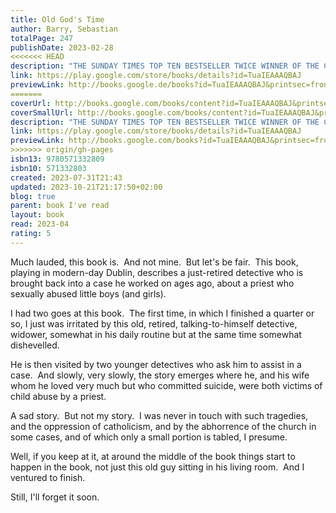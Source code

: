 ```yaml
---  
title: Old God's Time  
author: Barry, Sebastian  
totalPage: 247  
publishDate: 2023-02-28  
<<<<<<< HEAD
description: "THE SUNDAY TIMES TOP TEN BESTSELLER TWICE WINNER OF THE COSTA BOOK OF THE YEAR 'A masterpiece' Sunday Times 'Stunning' LIZ NUGENT 'Extraordinary' Irish Times Tom Kettle, a retired policeman, and widower, is settling into the quiet of his new home in Dalkey, overlooking the sea. His solitude is interrupted when two former colleagues turn up at his door to ask about a traumatic, decades-old case. A case that Tom never quite came to terms with. And his peace is further disturbed when his new neighbour, a mysterious young mother, asks for his help. A beautiful, haunting novel, in which nothing is quite as it seems, Old God's Time is an unforgettable exploration of family, loss and love. WHAT READERS ARE SAYING: ***** 'A beautiful family love story. It will haunt you and break your heart.' ***** 'Deeply felt and so moving. I will be reading this again.' ***** 'A tragic tale beautifully told. Sebastian Barry is one of the great contemporary writers.' ***** 'Absolute perfection in novel form.' ***** 'Deeply tragic. Deeply humorous. Utterly beautiful. I'm in awe.' ***** 'A writer in possession of something divine . just exceptional.' ***** 'Magically transporting . the balance of extreme grief and joy are perfectly expressed.'"  
link: https://play.google.com/store/books/details?id=TuaIEAAAQBAJ  
previewLink: http://books.google.de/books?id=TuaIEAAAQBAJ&printsec=frontcover&dq=Sebastian+Barry,+Old+God%27s+Time&hl=&as_pt=BOOKS&cd=2&source=gbs_api  
=======
coverUrl: http://books.google.com/books/content?id=TuaIEAAAQBAJ&printsec=frontcover&img=1&zoom=1&edge=curl&source=gbs_api  
coverSmallUrl: http://books.google.com/books/content?id=TuaIEAAAQBAJ&printsec=frontcover&img=1&zoom=5&edge=curl&source=gbs_api  
description: "THE SUNDAY TIMES TOP TEN BESTSELLER TWICE WINNER OF THE COSTA BOOK OF THE YEAR 'A masterpiece' Sunday Times 'Stunning' LIZ NUGENT 'Extraordinary' Irish Times Tom Kettle, a retired policeman, and widower, is settling into the quiet of his new home in Dalkey, overlooking the sea. His solitude is interrupted when two former colleagues turn up at his door to ask about a traumatic, decades-old case. A case that Tom never quite came to terms with. And his peace is further disturbed when his new neighbour, a mysterious young mother, asks for his help. A beautiful, haunting novel, in which nothing is quite as it seems, Old God's Time is an unforgettable exploration of family, loss and love. WHAT READERS ARE SAYING: ***** 'A beautiful family love story. It will haunt you and break your heart.' ***** 'Deeply felt and so moving. I will be reading this again.' ***** 'A tragic tale beautifully told. Sebastian Barry is one of the great contemporary writers.' ***** 'Absolute perfection in novel form.' ***** 'Deeply tragic. Deeply humorous. Utterly beautiful. I'm in awe.' ***** 'A writer in possession of something divine . just exceptional.' ***** 'Magically transporting . the balance of extreme grief and joy are perfectly expressed.'"  
link: https://play.google.com/store/books/details?id=TuaIEAAAQBAJ  
previewLink: http://books.google.com/books?id=TuaIEAAAQBAJ&printsec=frontcover&dq=Sebastian+Barry,+Old+God%27s+Time&hl=&as_pt=BOOKS&cd=2&source=gbs_api  
>>>>>>> origin/gh-pages
isbn13: 9780571332809  
isbn10: 571332803  
created: 2023-07-31T21:43  
updated: 2023-10-21T21:17:50+02:00  
blog: true  
parent: book I've read  
layout: book  
read: 2023-04  
rating: 5  
---  
```

  
Much lauded, this book is.  And not mine.  But let's be fair.  This book, playing in modern-day Dublin, describes a just-retired detective who is brought back into a case he worked on ages ago, about a priest who sexually abused little boys (and girls).    
  
I had two goes at this book.  The first time, in which I finished a quarter or so, I just was irritated by this old, retired, talking-to-himself detective, widower, somewhat in his daily routine but at the same time somewhat dishevelled.   
  
He is then visited by two younger detectives who ask him to assist in a case.  And slowly, very slowly, the story emerges where he, and his wife whom he loved very much but who committed suicide, were both victims of child abuse by a priest.  
  
A sad story.  But not my story.  I was never in touch with such tragedies, and the oppression of catholicism, and by the abhorrence of the church in some cases, and of which only a small portion is tabled, I presume.    
  
Well, if you keep at it, at around the middle of the book things start to happen in the book, not just this old guy sitting in his living room.  And I ventured to finish.  
  
Still, I'll forget it soon.
